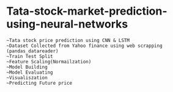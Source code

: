 # Tata-stock-market-prediction-using-neural-networks
	~Tata stock price prediction using CNN & LSTM
	~Dataset Collected from Yahoo finance using web scrapping (pandas_datareader)
	~Train Test Split
	~Feature Scaling(Normailzation)
	~Model Building
	~Model Evaluating
	~Visualiszation
	~Predicting Future price
